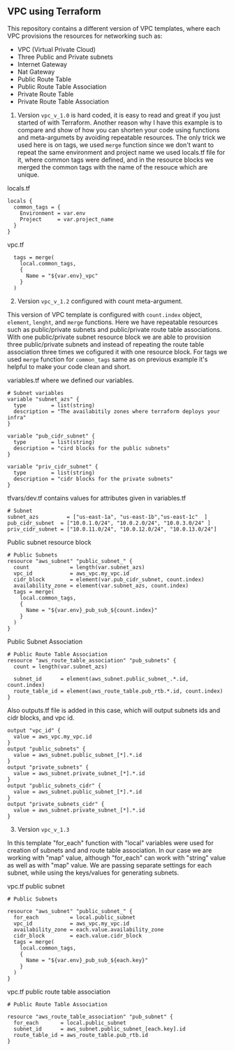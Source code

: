 ## VPC using Terraform

This repository contains a different version of VPC templates, where each VPC provisions the resources for networking such as:

- VPC (Virtual Private Cloud)
- Three Public and Private subnets
- Internet Gateway
- Nat Gateway
- Public Route Table
- Public Route Table Association
- Private Route Table
- Private Route Table Association

1. Version ```vpc_v_1.0``` is hard coded, it is easy to read and great if you just started of with Terraform. Another reason why I have this example is to compare and show of how you can shorten your code using functions and meta-argumets by avoiding repeatable resources. The only trick we used here is on tags, we used ```merge``` function since we don't want to repeat the same environment and project name we used locals.tf file for it, where common tags were defined, and in the resource blocks we merged the common tags with the name of the resouce which are unique.

locals.tf
```
locals {
  common_tags = {
    Environment = var.env
    Project     = var.project_name
  }
}
```
vpc.tf
```
  tags = merge(
    local.common_tags,
    {
      Name = "${var.env}_vpc"
    }
  )
```

2. Version ```vpc_v_1.2``` configured with count meta-argument. 

This version of VPC template is configured with ```count.index``` object, ```element```, ```lenght```, and ```merge``` functions. Here we have repeatable resources such as public/private subnets and public/private route table associations.  With one public/private subnet resource block we are able to provision three public/private subnets and instead of repeating the route table association three times we cofigured it with one resource block. For tags we used ```merge``` function for ```common_tags``` same as on previous example it's helpful to make your code clean and short.

variables.tf where we defined our variables.
```
# Subnet variables
variable "subnet_azs" {
  type        = list(string)
  description = "The availabitily zones where terraform deploys your infra"
}

variable "pub_cidr_subnet" {
  type        = list(string)
  description = "cird blocks for the public subnets"
}

variable "priv_cidr_subnet" {
  type        = list(string)
  description = "cidr blocks for the private subnets"
}
```

tfvars/dev.tf contains values for attributes given in variables.tf
```
# Subnet
subnet_azs         = ["us-east-1a", "us-east-1b","us-east-1c"  ]
pub_cidr_subnet  = ["10.0.1.0/24", "10.0.2.0/24", "10.0.3.0/24" ]
priv_cidr_subnet = ["10.0.11.0/24", "10.0.12.0/24", "10.0.13.0/24"]
```

Public subnet resource block
```
# Public Subnets
resource "aws_subnet" "public_subnet_" {
  count             = length(var.subnet_azs)
  vpc_id            = aws_vpc.my_vpc.id
  cidr_block        = element(var.pub_cidr_subnet, count.index)
  availability_zone = element(var.subnet_azs, count.index)
  tags = merge(
    local.common_tags,
    {
      Name = "${var.env}_pub_sub_${count.index}"
    }
  )
}
```

Public Subnet Association
```
# Public Route Table Association
resource "aws_route_table_association" "pub_subnets" {
  count = length(var.subnet_azs)

  subnet_id      = element(aws_subnet.public_subnet_.*.id, count.index)
  route_table_id = element(aws_route_table.pub_rtb.*.id, count.index)
}
```

Also outputs.tf file is added in this case, which will output subnets ids and cidr blocks, and vpc id.
```
output "vpc_id" {
  value = aws_vpc.my_vpc.id
}
output "public_subnets" {
  value = aws_subnet.public_subnet_[*].*.id
}
output "private_subnets" {
  value = aws_subnet.private_subnet_[*].*.id
}
output "public_subnets_cidr" {
  value = aws_subnet.public_subnet_[*].*.id
}
output "private_subnets_cidr" {
  value = aws_subnet.private_subnet_[*].*.id
}
```

3. Version ```vpc_v_1.3``` 

In this template "for_each" function with "local" variables were used for creation 
of subnets and and route table association. In our case we are working with "map" value, 
although "for_each" can work with "string" value as well as with "map" value. We are passing
separate settings for each subnet, while using the keys/values for generating subnets.

vpc.tf public subnet
```
# Public Subnets

resource "aws_subnet" "public_subnet_" {
  for_each          = local.public_subnet
  vpc_id            = aws_vpc.my_vpc.id
  availability_zone = each.value.availability_zone
  cidr_block        = each.value.cidr_block
  tags = merge(
    local.common_tags,
    {
      Name = "${var.env}_pub_sub_${each.key}"
    }
  )
}
```
vpc.tf public route table association
```
# Public Route Table Association

resource "aws_route_table_association" "pub_subnet" {
  for_each       = local.public_subnet
  subnet_id      = aws_subnet.public_subnet_[each.key].id
  route_table_id = aws_route_table.pub_rtb.id
}
```